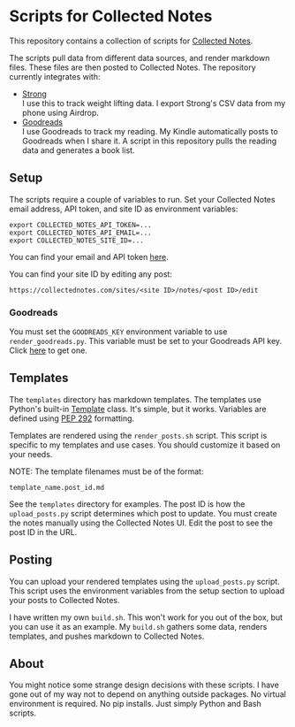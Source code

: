# Scripts for Collected Notes

This repository contains a collection of scripts for [Collected Notes](http://collectednotes.com/).

The scripts pull data from different data sources, and render markdown files. These files are then posted to Collected Notes. The repository currently integrates with:

* [Strong](https://www.strong.app)  
  I use this to track weight lifting data. I export Strong's CSV data from my phone using Airdrop.
* [Goodreads](https://www.goodreads.com)  
  I use Goodreads to track my reading. My Kindle automatically posts to Goodreads when I share it. A script in this repository pulls the reading data and generates a book list.

## Setup

The scripts require a couple of variables to run. Set your Collected Notes email address, API token, and site ID as environment variables:

```
export COLLECTED_NOTES_API_TOKEN=...
export COLLECTED_NOTES_API_EMAIL=...
export COLLECTED_NOTES_SITE_ID=...
```

You can find your email and API token [here](https://collectednotes.com/accounts/me/token).

You can find your site ID by editing any post:

```
https://collectednotes.com/sites/<site ID>/notes/<post ID>/edit
```

### Goodreads

You must set the `GOODREADS_KEY` environment variable to use `render_goodreads.py`. This variable must be set to your Goodreads API key. Click [here](https://www.goodreads.com/api/keys) to get one.

## Templates

The `templates` directory has markdown templates. The templates use Python's built-in [Template](https://docs.python.org/2/library/string.html#template-strings) class. It's simple, but it works. Variables are defined using [PEP 292](https://www.python.org/dev/peps/pep-0292) formatting.

Templates are rendered using the `render_posts.sh` script. This script is specific to my templates and use cases. You should customize it based on your needs.

NOTE: The template filenames must be of the format:

```
template_name.post_id.md
```

See the `templates` directory for examples. The post ID is how the `upload_posts.py` script determines which post to update. You must create the notes manually using the Collected Notes UI. Edit the post to see the post ID in the URL.

## Posting

You can upload your rendered templates using the `upload_posts.py` script. This script uses the environment variables from the setup section to upload your posts to Collected Notes.

I have written my own `build.sh`. This won't work for you out of the box, but you can use it as an example. My `build.sh` gathers some data, renders templates, and pushes markdown to Collected Notes.

## About

You might notice some strange design decisions with these scripts. I have gone out of my way not to depend on anything outside packages. No virtual environment is required. No pip installs. Just simply Python and Bash scripts.
